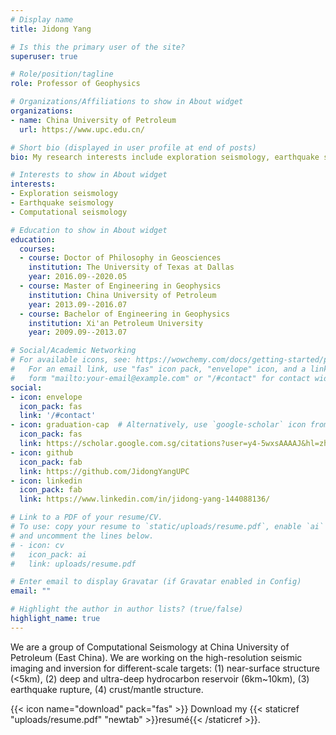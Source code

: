 ```yaml
---
# Display name
title: Jidong Yang

# Is this the primary user of the site?
superuser: true

# Role/position/tagline
role: Professor of Geophysics

# Organizations/Affiliations to show in About widget
organizations:
- name: China University of Petroleum
  url: https://www.upc.edu.cn/

# Short bio (displayed in user profile at end of posts)
bio: My research interests include exploration seismology, earthquake seismology, and computational seismology.

# Interests to show in About widget
interests:
- Exploration seismology
- Earthquake seismology
- Computational seismology

# Education to show in About widget
education:
  courses:
  - course: Doctor of Philosophy in Geosciences
    institution: The University of Texas at Dallas
    year: 2016.09--2020.05
  - course: Master of Engineering in Geophysics
    institution: China University of Petroleum
    year: 2013.09--2016.07
  - course: Bachelor of Engineering in Geophysics
    institution: Xi'an Petroleum University
    year: 2009.09--2013.07

# Social/Academic Networking
# For available icons, see: https://wowchemy.com/docs/getting-started/page-builder/#icons
#   For an email link, use "fas" icon pack, "envelope" icon, and a link in the
#   form "mailto:your-email@example.com" or "/#contact" for contact widget.
social:
- icon: envelope
  icon_pack: fas
  link: '/#contact'
- icon: graduation-cap  # Alternatively, use `google-scholar` icon from `ai` icon pack
  icon_pack: fas
  link: https://scholar.google.com.sg/citations?user=y4-5wxsAAAAJ&hl=zh-CN&oi=ao
- icon: github
  icon_pack: fab
  link: https://github.com/JidongYangUPC
- icon: linkedin
  icon_pack: fab
  link: https://www.linkedin.com/in/jidong-yang-144088136/

# Link to a PDF of your resume/CV.
# To use: copy your resume to `static/uploads/resume.pdf`, enable `ai` icons in `params.toml`,
# and uncomment the lines below.
# - icon: cv
#   icon_pack: ai
#   link: uploads/resume.pdf

# Enter email to display Gravatar (if Gravatar enabled in Config)
email: ""

# Highlight the author in author lists? (true/false)
highlight_name: true
---
```


We are a group of Computational Seismology at China University of Petroleum (East China). We are working on the high-resolution seismic imaging and inversion for different-scale targets: (1) near-surface structure (<5km), (2) deep and ultra-deep hydrocarbon reservoir (6km~10km), (3) earthquake rupture, (4) crust/mantle structure.

{{< icon name="download" pack="fas" >}} Download my {{< staticref "uploads/resume.pdf" "newtab" >}}resumé{{< /staticref >}}.
